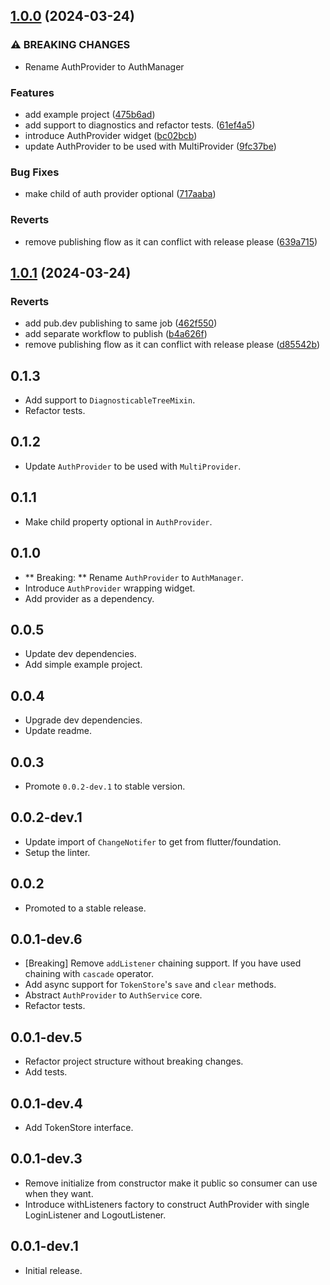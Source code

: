 ## [1.0.0](https://github.com/iamchathu/flutter_auth_provider/compare/v0.0.4...v1.0.0) (2024-03-24)


### ⚠ BREAKING CHANGES

* Rename AuthProvider to AuthManager

### Features

* add example project ([475b6ad](https://github.com/iamchathu/flutter_auth_provider/commit/475b6adef6e5c293e8734cc134eef82a35a30940))
* add support to diagnostics and refactor tests. ([61ef4a5](https://github.com/iamchathu/flutter_auth_provider/commit/61ef4a52464e588351197fea5683bc711f6cbb7e))
* introduce AuthProvider widget ([bc02bcb](https://github.com/iamchathu/flutter_auth_provider/commit/bc02bcbf261da68401493d0a25f7655600c12863))
* update AuthProvider to be used with MultiProvider ([9fc37be](https://github.com/iamchathu/flutter_auth_provider/commit/9fc37bed2fae471caab3adc9771256e825101f2b))

### Bug Fixes

* make child of auth provider
  optional ([717aaba](https://github.com/iamchathu/flutter_auth_provider/commit/717aaba75d272d9290c45b954f8f6a6d5dd6a89a))

### Reverts

* remove publishing flow as it can conflict with release
  please ([639a715](https://github.com/iamchathu/flutter_auth_provider/commit/639a7152bc43023e292edc32bbac72db01c36e6b))

## [1.0.1](https://github.com/iamchathu/flutter_auth_provider/compare/v1.0.0...v1.0.1) (2024-03-24)


### Reverts

* add pub.dev publishing to same job ([462f550](https://github.com/iamchathu/flutter_auth_provider/commit/462f5500a6dbcbbaa47e30fe0c5a353444d603c7))
* add separate workflow to publish ([b4a626f](https://github.com/iamchathu/flutter_auth_provider/commit/b4a626f29326e35b90c1a9c41ee07918515e500f))
* remove publishing flow as it can conflict with release please ([d85542b](https://github.com/iamchathu/flutter_auth_provider/commit/d85542b2aa0a473110a1f7f856138f7af211ddfe))

## 0.1.3

* Add support to `DiagnosticableTreeMixin`.
* Refactor tests.

## 0.1.2

* Update `AuthProvider` to be used with `MultiProvider`.

## 0.1.1

* Make child property optional in `AuthProvider`.

## 0.1.0

* ** Breaking: ** Rename `AuthProvider` to `AuthManager`.
* Introduce `AuthProvider` wrapping widget.
* Add provider as a dependency.

## 0.0.5

* Update dev dependencies.
* Add simple example project.

## 0.0.4

* Upgrade dev dependencies.
* Update readme.

## 0.0.3

* Promote `0.0.2-dev.1` to stable version.

## 0.0.2-dev.1

* Update import of `ChangeNotifer` to get from flutter/foundation.
* Setup the linter.

## 0.0.2

* Promoted to a stable release.

## 0.0.1-dev.6

* [Breaking] Remove `addListener` chaining support. If you have used chaining with `cascade`
  operator.
* Add async support for `TokenStore`'s `save` and `clear` methods.
* Abstract `AuthProvider` to `AuthService` core.
* Refactor tests.

## 0.0.1-dev.5

* Refactor project structure without breaking changes.
* Add tests.

## 0.0.1-dev.4

* Add TokenStore interface.

## 0.0.1-dev.3

* Remove initialize from constructor make it public so consumer can use when they want.
* Introduce withListeners factory to construct AuthProvider with single LoginListener and
  LogoutListener.

## 0.0.1-dev.1

* Initial release.
